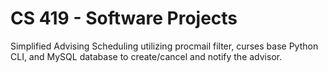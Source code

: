 # CS 419 - Software Projects

Simplified Advising Scheduling utilizing procmail filter, curses base Python CLI, and MySQL database to create/cancel and notify the advisor.
